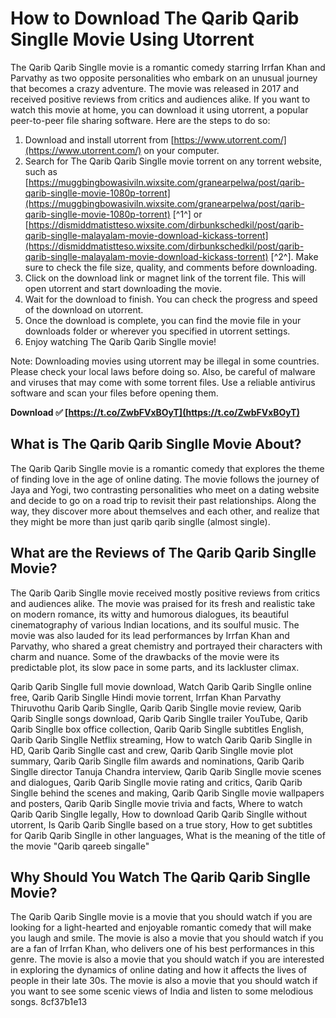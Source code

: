 # How to Download The Qarib Qarib Singlle Movie Using Utorrent
 
The Qarib Qarib Singlle movie is a romantic comedy starring Irrfan Khan and Parvathy as two opposite personalities who embark on an unusual journey that becomes a crazy adventure. The movie was released in 2017 and received positive reviews from critics and audiences alike. If you want to watch this movie at home, you can download it using utorrent, a popular peer-to-peer file sharing software. Here are the steps to do so:
 
1. Download and install utorrent from [https://www.utorrent.com/](https://www.utorrent.com/) on your computer.
2. Search for The Qarib Qarib Singlle movie torrent on any torrent website, such as [https://muggbingbowasiviln.wixsite.com/granearpelwa/post/qarib-qarib-singlle-movie-1080p-torrent](https://muggbingbowasiviln.wixsite.com/granearpelwa/post/qarib-qarib-singlle-movie-1080p-torrent) [^1^] or [https://dismiddmatistteso.wixsite.com/dirbunkschedkil/post/qarib-qarib-singlle-malayalam-movie-download-kickass-torrent](https://dismiddmatistteso.wixsite.com/dirbunkschedkil/post/qarib-qarib-singlle-malayalam-movie-download-kickass-torrent) [^2^]. Make sure to check the file size, quality, and comments before downloading.
3. Click on the download link or magnet link of the torrent file. This will open utorrent and start downloading the movie.
4. Wait for the download to finish. You can check the progress and speed of the download on utorrent.
5. Once the download is complete, you can find the movie file in your downloads folder or wherever you specified in utorrent settings.
6. Enjoy watching The Qarib Qarib Singlle movie!

Note: Downloading movies using utorrent may be illegal in some countries. Please check your local laws before doing so. Also, be careful of malware and viruses that may come with some torrent files. Use a reliable antivirus software and scan your files before opening them.
 
**Download ✅ [https://t.co/ZwbFVxBOyT](https://t.co/ZwbFVxBOyT)**


  
## What is The Qarib Qarib Singlle Movie About?
 
The Qarib Qarib Singlle movie is a romantic comedy that explores the theme of finding love in the age of online dating. The movie follows the journey of Jaya and Yogi, two contrasting personalities who meet on a dating website and decide to go on a road trip to revisit their past relationships. Along the way, they discover more about themselves and each other, and realize that they might be more than just qarib qarib singlle (almost single).
 
## What are the Reviews of The Qarib Qarib Singlle Movie?
 
The Qarib Qarib Singlle movie received mostly positive reviews from critics and audiences alike. The movie was praised for its fresh and realistic take on modern romance, its witty and humorous dialogues, its beautiful cinematography of various Indian locations, and its soulful music. The movie was also lauded for its lead performances by Irrfan Khan and Parvathy, who shared a great chemistry and portrayed their characters with charm and nuance. Some of the drawbacks of the movie were its predictable plot, its slow pace in some parts, and its lackluster climax.
 
Qarib Qarib Singlle full movie download,  Watch Qarib Qarib Singlle online free,  Qarib Qarib Singlle Hindi movie torrent,  Irrfan Khan Parvathy Thiruvothu Qarib Qarib Singlle,  Qarib Qarib Singlle movie review,  Qarib Qarib Singlle songs download,  Qarib Qarib Singlle trailer YouTube,  Qarib Qarib Singlle box office collection,  Qarib Qarib Singlle subtitles English,  Qarib Qarib Singlle Netflix streaming,  How to watch Qarib Qarib Singlle in HD,  Qarib Qarib Singlle cast and crew,  Qarib Qarib Singlle movie plot summary,  Qarib Qarib Singlle film awards and nominations,  Qarib Qarib Singlle director Tanuja Chandra interview,  Qarib Qarib Singlle movie scenes and dialogues,  Qarib Qarib Singlle movie rating and critics,  Qarib Qarib Singlle behind the scenes and making,  Qarib Qarib Singlle movie wallpapers and posters,  Qarib Qarib Singlle movie trivia and facts,  Where to watch Qarib Qarib Singlle legally,  How to download Qarib Qarib Singlle without utorrent,  Is Qarib Qarib Singlle based on a true story,  How to get subtitles for Qarib Qarib Singlle in other languages,  What is the meaning of the title of the movie "Qarib qareeb singalle"
 
## Why Should You Watch The Qarib Qarib Singlle Movie?
 
The Qarib Qarib Singlle movie is a movie that you should watch if you are looking for a light-hearted and enjoyable romantic comedy that will make you laugh and smile. The movie is also a movie that you should watch if you are a fan of Irrfan Khan, who delivers one of his best performances in this genre. The movie is also a movie that you should watch if you are interested in exploring the dynamics of online dating and how it affects the lives of people in their late 30s. The movie is also a movie that you should watch if you want to see some scenic views of India and listen to some melodious songs.
 8cf37b1e13
 
